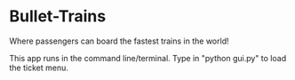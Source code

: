 # Bullet-Trains
Where passengers can board the fastest trains in the world!

This app runs in the command line/terminal. Type in "python gui.py" to load the ticket menu.
